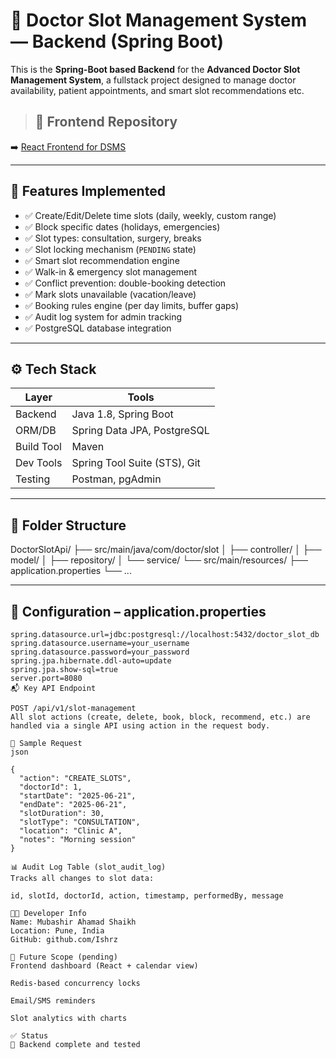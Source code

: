 


# 🎨 Doctor Slot Management System — Backend (Spring Boot)

This is the **Spring-Boot based Backend** for the **Advanced Doctor Slot Management System**, a fullstack project designed to manage doctor availability, patient appointments, and smart slot recommendations etc.

> ## 🔗 Frontend Repository
➡️ [React Frontend for DSMS](https://github.com/Ishrz/advance-level-doctor-slot-management-frontend)

---

## 🚀 Features Implemented

- ✅ Create/Edit/Delete time slots (daily, weekly, custom range)
- ✅ Block specific dates (holidays, emergencies)
- ✅ Slot types: consultation, surgery, breaks
- ✅ Slot locking mechanism (`PENDING` state)
- ✅ Smart slot recommendation engine
- ✅ Walk-in & emergency slot management
- ✅ Conflict prevention: double-booking detection
- ✅ Mark slots unavailable (vacation/leave)
- ✅ Booking rules engine (per day limits, buffer gaps)
- ✅ Audit log system for admin tracking
- ✅ PostgreSQL database integration

---

## ⚙️ Tech Stack

| Layer        | Tools                          |
|--------------|--------------------------------|
| Backend      | Java 1.8, Spring Boot          |
| ORM/DB       | Spring Data JPA, PostgreSQL    |
| Build Tool   | Maven                          |
| Dev Tools    | Spring Tool Suite (STS), Git   |
| Testing      | Postman, pgAdmin               |

---

## 📁 Folder Structure

DoctorSlotApi/
├── src/main/java/com/doctor/slot
│ ├── controller/
│ ├── model/
│ ├── repository/
│ └── service/
└── src/main/resources/
├── application.properties
└── ...



---

## 🔧 Configuration – application.properties

```properties
spring.datasource.url=jdbc:postgresql://localhost:5432/doctor_slot_db
spring.datasource.username=your_username
spring.datasource.password=your_password
spring.jpa.hibernate.ddl-auto=update
spring.jpa.show-sql=true
server.port=8080
📬 Key API Endpoint

POST /api/v1/slot-management
All slot actions (create, delete, book, block, recommend, etc.) are handled via a single API using action in the request body.

🔸 Sample Request
json

{
  "action": "CREATE_SLOTS",
  "doctorId": 1,
  "startDate": "2025-06-21",
  "endDate": "2025-06-21",
  "slotDuration": 30,
  "slotType": "CONSULTATION",
  "location": "Clinic A",
  "notes": "Morning session"
}

📊 Audit Log Table (slot_audit_log)
Tracks all changes to slot data:

id, slotId, doctorId, action, timestamp, performedBy, message

👨‍💻 Developer Info
Name: Mubashir Ahamad Shaikh
Location: Pune, India
GitHub: github.com/Ishrz

🔮 Future Scope (pending)
Frontend dashboard (React + calendar view)

Redis-based concurrency locks

Email/SMS reminders

Slot analytics with charts

✅ Status
💯 Backend complete and tested
